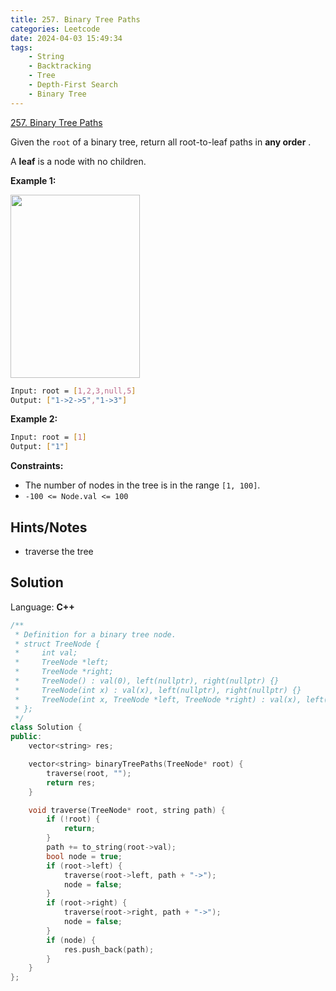 ```yaml
---
title: 257. Binary Tree Paths
categories: Leetcode
date: 2024-04-03 15:49:34
tags:
    - String
    - Backtracking
    - Tree
    - Depth-First Search
    - Binary Tree
---
```


[257. Binary Tree Paths](https://leetcode.com/problems/binary-tree-paths/description/)

Given the `root` of a binary tree, return all root-to-leaf paths in **any order** .

A **leaf**  is a node with no children.

**Example 1:**

<img alt="" src="https://assets.leetcode.com/uploads/2021/03/12/paths-tree.jpg" style="width: 207px; height: 293px;">

```bash
Input: root = [1,2,3,null,5]
Output: ["1->2->5","1->3"]
```

**Example 2:**

```bash
Input: root = [1]
Output: ["1"]
```

**Constraints:**

- The number of nodes in the tree is in the range `[1, 100]`.
- `-100 <= Node.val <= 100`

## Hints/Notes

- traverse the tree

## Solution

Language: **C++**

```C++
/**
 * Definition for a binary tree node.
 * struct TreeNode {
 *     int val;
 *     TreeNode *left;
 *     TreeNode *right;
 *     TreeNode() : val(0), left(nullptr), right(nullptr) {}
 *     TreeNode(int x) : val(x), left(nullptr), right(nullptr) {}
 *     TreeNode(int x, TreeNode *left, TreeNode *right) : val(x), left(left), right(right) {}
 * };
 */
class Solution {
public:
    vector<string> res;

    vector<string> binaryTreePaths(TreeNode* root) {
        traverse(root, "");
        return res;
    }

    void traverse(TreeNode* root, string path) {
        if (!root) {
            return;
        }
        path += to_string(root->val);
        bool node = true;
        if (root->left) {
            traverse(root->left, path + "->");
            node = false;
        }
        if (root->right) {
            traverse(root->right, path + "->");
            node = false;
        }
        if (node) {
            res.push_back(path);
        }
    }
};
```
